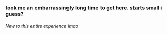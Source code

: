 ### took me an embarrassingly long time to get here. starts small i guess?

###### New to this entire experience lmao
